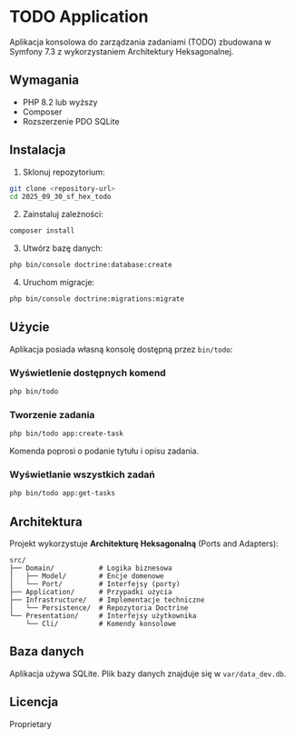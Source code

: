 # TODO Application

Aplikacja konsolowa do zarządzania zadaniami (TODO) zbudowana w Symfony 7.3 z wykorzystaniem Architektury Heksagonalnej.

## Wymagania

- PHP 8.2 lub wyższy
- Composer
- Rozszerzenie PDO SQLite

## Instalacja

1. Sklonuj repozytorium:
```bash
git clone <repository-url>
cd 2025_09_30_sf_hex_todo
```

2. Zainstaluj zależności:
```bash
composer install
```

3. Utwórz bazę danych:
```bash
php bin/console doctrine:database:create
```

4. Uruchom migracje:
```bash
php bin/console doctrine:migrations:migrate
```

## Użycie

Aplikacja posiada własną konsolę dostępną przez `bin/todo`:

### Wyświetlenie dostępnych komend

```bash
php bin/todo
```

### Tworzenie zadania

```bash
php bin/todo app:create-task
```

Komenda poprosi o podanie tytułu i opisu zadania.

### Wyświetlanie wszystkich zadań

```bash
php bin/todo app:get-tasks
```

## Architektura

Projekt wykorzystuje **Architekturę Heksagonalną** (Ports and Adapters):

```
src/
├── Domain/           # Logika biznesowa
│   ├── Model/        # Encje domenowe
│   └── Port/         # Interfejsy (porty)
├── Application/      # Przypadki użycia
├── Infrastructure/   # Implementacje techniczne
│   └── Persistence/  # Repozytoria Doctrine
└── Presentation/     # Interfejsy użytkownika
    └── Cli/          # Komendy konsolowe
```

## Baza danych

Aplikacja używa SQLite. Plik bazy danych znajduje się w `var/data_dev.db`.

## Licencja

Proprietary